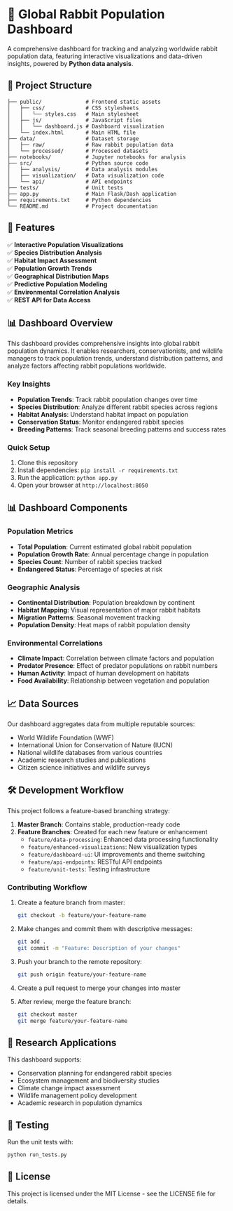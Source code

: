 # 🐰 Global Rabbit Population Dashboard

A comprehensive dashboard for tracking and analyzing worldwide rabbit population data, featuring interactive visualizations and data-driven insights, powered by **Python data analysis**.

## 📁 Project Structure

```
├── public/              # Frontend static assets
│   ├── css/             # CSS stylesheets
│   │   └── styles.css   # Main stylesheet
│   ├── js/              # JavaScript files
│   │   └── dashboard.js # Dashboard visualization
│   └── index.html       # Main HTML file
├── data/                # Dataset storage
│   ├── raw/             # Raw rabbit population data
│   └── processed/       # Processed datasets
├── notebooks/           # Jupyter notebooks for analysis
├── src/                 # Python source code
│   ├── analysis/        # Data analysis modules
│   ├── visualization/   # Data visualization code
│   └── api/             # API endpoints
├── tests/               # Unit tests
├── app.py               # Main Flask/Dash application
├── requirements.txt     # Python dependencies
└── README.md            # Project documentation
```

## 🚀 Features

✅ **Interactive Population Visualizations**  
✅ **Species Distribution Analysis**  
✅ **Habitat Impact Assessment**  
✅ **Population Growth Trends**  
✅ **Geographical Distribution Maps**  
✅ **Predictive Population Modeling**  
✅ **Environmental Correlation Analysis**  
✅ **REST API for Data Access**

## 📊 Dashboard Overview

This dashboard provides comprehensive insights into global rabbit population dynamics. It enables researchers, conservationists, and wildlife managers to track population trends, understand distribution patterns, and analyze factors affecting rabbit populations worldwide.

### Key Insights
- **Population Trends**: Track rabbit population changes over time
- **Species Distribution**: Analyze different rabbit species across regions
- **Habitat Analysis**: Understand habitat impact on population
- **Conservation Status**: Monitor endangered rabbit species
- **Breeding Patterns**: Track seasonal breeding patterns and success rates

### Quick Setup
1. Clone this repository
2. Install dependencies: `pip install -r requirements.txt`
3. Run the application: `python app.py`
4. Open your browser at `http://localhost:8050`

## 📊 Dashboard Components

### Population Metrics
- **Total Population**: Current estimated global rabbit population
- **Population Growth Rate**: Annual percentage change in population
- **Species Count**: Number of rabbit species tracked
- **Endangered Status**: Percentage of species at risk

### Geographic Analysis
- **Continental Distribution**: Population breakdown by continent
- **Habitat Mapping**: Visual representation of major rabbit habitats
- **Migration Patterns**: Seasonal movement tracking
- **Population Density**: Heat maps of rabbit population density

### Environmental Correlations
- **Climate Impact**: Correlation between climate factors and population
- **Predator Presence**: Effect of predator populations on rabbit numbers
- **Human Activity**: Impact of human development on habitats
- **Food Availability**: Relationship between vegetation and population

## 📈 Data Sources

Our dashboard aggregates data from multiple reputable sources:
- World Wildlife Foundation (WWF)
- International Union for Conservation of Nature (IUCN)
- National wildlife databases from various countries
- Academic research studies and publications
- Citizen science initiatives and wildlife surveys

## 🛠️ Development Workflow

This project follows a feature-based branching strategy:

1. **Master Branch**: Contains stable, production-ready code
2. **Feature Branches**: Created for each new feature or enhancement
   - `feature/data-processing`: Enhanced data processing functionality
   - `feature/enhanced-visualizations`: New visualization types
   - `feature/dashboard-ui`: UI improvements and theme switching
   - `feature/api-endpoints`: RESTful API endpoints
   - `feature/unit-tests`: Testing infrastructure

### Contributing Workflow

1. Create a feature branch from master:
   ```bash
   git checkout -b feature/your-feature-name
   ```

2. Make changes and commit them with descriptive messages:
   ```bash
   git add .
   git commit -m "Feature: Description of your changes"
   ```

3. Push your branch to the remote repository:
   ```bash
   git push origin feature/your-feature-name
   ```

4. Create a pull request to merge your changes into master

5. After review, merge the feature branch:
   ```bash
   git checkout master
   git merge feature/your-feature-name
   ```

## 🔬 Research Applications

This dashboard supports:
- Conservation planning for endangered rabbit species
- Ecosystem management and biodiversity studies
- Climate change impact assessment
- Wildlife management policy development
- Academic research in population dynamics

## 🧪 Testing

Run the unit tests with:
```bash
python run_tests.py
```

## 📄 License

This project is licensed under the MIT License - see the LICENSE file for details.
